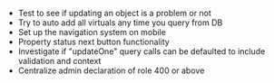 * Test to see if updating an object is a problem or not
* Try to auto add all virtuals any time you query from DB
* Set up the navigation system on mobile
* Property status next button functionality
* Investigate if "updateOne" query calls can be defaulted to include validation and context
* Centralize admin declaration of role 400 or above
